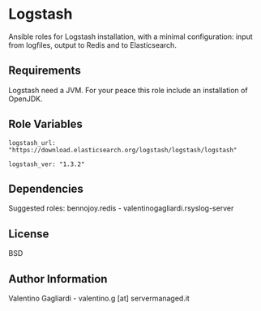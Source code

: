 Logstash
========

Ansible roles for Logstash installation, with a minimal configuration: input from logfiles, output to Redis and to Elasticsearch.

Requirements
------------

Logstash need a JVM. For your peace this role include an installation of OpenJDK.

Role Variables
--------------

	logstash_url: "https://download.elasticsearch.org/logstash/logstash/logstash"

	logstash_ver: "1.3.2"

Dependencies
------------

Suggested roles: bennojoy.redis - valentinogagliardi.rsyslog-server

License
-------

BSD

Author Information
------------------

Valentino Gagliardi - valentino.g [at] servermanaged.it

